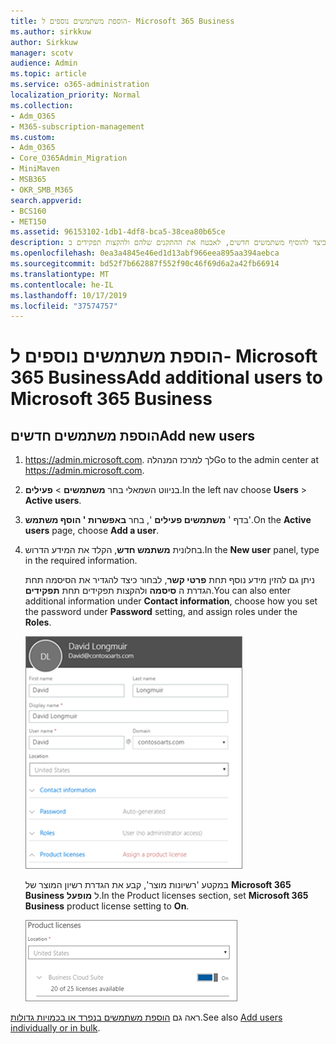 ```yaml
---
title: הוספת משתמשים נוספים ל- Microsoft 365 Business
ms.author: sirkkuw
author: Sirkkuw
manager: scotv
audience: Admin
ms.topic: article
ms.service: o365-administration
localization_priority: Normal
ms.collection:
- Adm_O365
- M365-subscription-management
ms.custom:
- Adm_O365
- Core_O365Admin_Migration
- MiniMaven
- MSB365
- OKR_SMB_M365
search.appverid:
- BCS160
- MET150
ms.assetid: 96153102-1db1-4df8-bca5-38cea80b65ce
description: למד כיצד להוסיף משתמשים חדשים, לאבטח את ההתקנים שלהם ולהקצות תפקידים ב-Microsoft 365 Business.
ms.openlocfilehash: 0ea3a4845e46ed1d13abf966eea895aa394aebca
ms.sourcegitcommit: bd52f7b662887f552f90c46f69d6a2a42fb66914
ms.translationtype: MT
ms.contentlocale: he-IL
ms.lasthandoff: 10/17/2019
ms.locfileid: "37574757"
---
```

# <a name="add-additional-users-to-microsoft-365-business"></a><span data-ttu-id="bd471-103">הוספת משתמשים נוספים ל- Microsoft 365 Business</span><span class="sxs-lookup"><span data-stu-id="bd471-103">Add additional users to Microsoft 365 Business</span></span>

## <a name="add-new-users"></a><span data-ttu-id="bd471-104">הוספת משתמשים חדשים</span><span class="sxs-lookup"><span data-stu-id="bd471-104">Add new users</span></span>

1. <span data-ttu-id="bd471-105"><a href="https://go.microsoft.com/fwlink/p/?linkid=837890" target="_blank">https://admin.microsoft.com</a>. לך למרכז המנהלה</span><span class="sxs-lookup"><span data-stu-id="bd471-105">Go to the admin center at <a href="https://go.microsoft.com/fwlink/p/?linkid=837890" target="_blank">https://admin.microsoft.com</a>.</span></span> 
2. <span data-ttu-id="bd471-106">בניווט השמאלי בחר **משתמשים** \> **פעילים**.</span><span class="sxs-lookup"><span data-stu-id="bd471-106">In the left nav choose **Users** \> **Active users**.</span></span>
1. <span data-ttu-id="bd471-107">בדף ' **משתמשים פעילים** ', בחר **באפשרות ' הוסף משתמש**'.</span><span class="sxs-lookup"><span data-stu-id="bd471-107">On the **Active users** page, choose **Add a user**.</span></span>
 4. <span data-ttu-id="bd471-108">בחלונית **משתמש חדש**, הקלד את המידע הדרוש.</span><span class="sxs-lookup"><span data-stu-id="bd471-108">In the **New user** panel, type in the required information.</span></span> 
  
    <span data-ttu-id="bd471-109">ניתן גם להזין מידע נוסף תחת **פרטי קשר**, לבחור כיצד להגדיר את הסיסמה תחת הגדרת ה **סיסמה** ולהקצות תפקידים תחת **תפקידים**.</span><span class="sxs-lookup"><span data-stu-id="bd471-109">You can also enter additional information under **Contact information**, choose how you set the password under **Password** setting, and assign roles under the **Roles**.</span></span>
      
    ![Enter user information in the New user card](media/f04d39ca-48be-4868-8330-8552a4754c8b.png)
      
    <span data-ttu-id="bd471-111">במקטע 'רשיונות מוצר', קבע את הגדרת רשיון המוצר של **Microsoft 365 Business** ל **מופעל**.</span><span class="sxs-lookup"><span data-stu-id="bd471-111">In the Product licenses section, set **Microsoft 365 Business** product license setting to **On**.</span></span>
      
    ![Set the license setting to On position](media/7404f7f7-93bc-44a3-9ffb-4208b5b17402.png)
  
<span data-ttu-id="bd471-113">ראה גם [הוספת משתמשים בנפרד או בכמויות גדולות](https://docs.microsoft.com/office365/admin/add-users/add-users).</span><span class="sxs-lookup"><span data-stu-id="bd471-113">See also [Add users individually or in bulk](https://docs.microsoft.com/office365/admin/add-users/add-users).</span></span>
  
